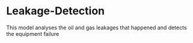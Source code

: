 # Leakage-Detection
This model analyses the oil and gas leakages that happened and detects the equipment failure
